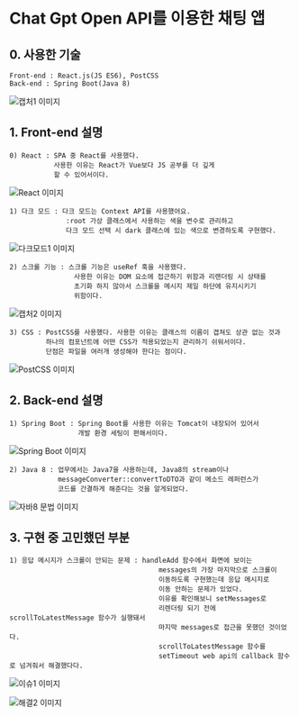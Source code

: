 # Chat Gpt Open API를 이용한 채팅 앱

## 0. 사용한 기술

    Front-end : React.js(JS ES6), PostCSS
    Back-end : Spring Boot(Java 8)

![캡처1 이미지](./readme-img/캡처.png)


## 1. Front-end 설명

    0) React : SPA 중 React를 사용했다. 
               사용한 이유는 React가 Vue보다 JS 공부를 더 깊게
               할 수 있어서이다.

![React 이미지](./readme-img/React_이미지.png)              

    1) 다크 모드 : 다크 모드는 Context API를 사용했어요.
                  :root 가상 클래스에서 사용하는 색을 변수로 관리하고 
                  다크 모드 선택 시 dark 클래스에 있는 색으로 변경하도록 구현했다. 

![다크모드1 이미지](./readme-img/다크모드1.png)

    2) 스크롤 기능 : 스크롤 기능은 useRef 훅을 사용했다.
                    사용한 이유는 DOM 요소에 접근하기 위함과 리랜더링 시 상태를 
                    초기화 하지 않아서 스크롤을 메시지 제일 하단에 유지시키기 
                    위함이다. 

![캡처2 이미지](./readme-img/캡처2.png)

    3) CSS : PostCSS를 사용했다. 사용한 이유는 클래스의 이름이 겹쳐도 상관 없는 것과
             하나의 컴포넌트에 어떤 CSS가 적용되었는지 관리하기 쉬워서이다.
             단점은 파일을 여러개 생성해야 한다는 점이다.

![PostCSS 이미지](./readme-img/PostCSS.png)

## 2. Back-end 설명

    1) Spring Boot : Spring Boot를 사용한 이유는 Tomcat이 내장되어 있어서
                     개발 환경 세팅이 편해서이다.
                     
![Spring Boot 이미지](./readme-img/Spring_boot.png)

    2) Java 8 : 업무에서는 Java7을 사용하는데, Java8의 stream이나 
                messageConverter::convertToDTO과 같이 메소드 레퍼런스가 
                코드를 간결하게 해준다는 것을 알게되었다.

![자바8 문법 이미지](./readme-img/Java8_문법.png)

## 3. 구현 중 고민했던 부분
    1) 응답 메시지가 스크롤이 안되는 문제 : handleAdd 함수에서 화면에 보이는 
                                         messages의 가장 마지막으로 스크롤이 
                                         이동하도록 구현했는데 응답 메시지로 
                                         이동 안하는 문제가 있었다.
                                         이유를 확인해보니 setMessages로 
                                         리렌더링 되기 전에 scrollToLatestMessage 함수가 실행돼서 
                                         마지막 messages로 접근을 못했던 것이었다. 
                                         scrollToLatestMessage 함수를
                                         setTimeout web api의 callback 함수로 넘겨줘서 해결했다다.


![이슈1 이미지](./readme-img/이슈1.png)

![해결2 이미지](./readme-img/해결2.png)



